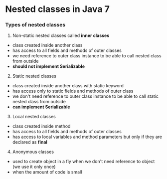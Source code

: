 # Nested classes in Java 7

### Types of nested classes
1. Non-static nested classes called __inner classes__
  * class created inside another class
  * has access to all fields and methods of outer classes
  * we need reference to outer class instance to be able to call nested class from outside
  * __should not implement Serializable__
2. Static nested classes
  * class created inside another class with static keyword
  * has access only to static fields and methods of outer class
  * we don't need reference to outer class instance to be able to call static nested class from outside
  * __can implement Serializable__
3. Local nested classes
  * class created inside method
  * has access to all fields and methods of outer classes
  * has access to local variables and method parameters but only if they are declared as __final__
4. Anonymous classes
  * used to create object in a fly when we don't need reference to object (we use it only once)
  * when the amount of code is small
  
  
